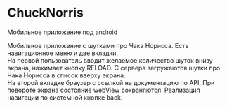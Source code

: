 # ChuckNorris
Мобильное приложение под android

Мобильное приложение с шутками про Чака Норисса. Есть навигационное меню и две вкладки.  
На первой пользователь вводит желаемое количество шуток внизу экрана, нажимает кнопку RELOAD. С сервера загружаются шутки про Чака Норисса в список вверху экрана.  
На второй вкладке браузер с ссылкой на документацию по API. При повороте экрана состояние webView сохраняются. Реализация навигации по системной кнопке back.  
  
